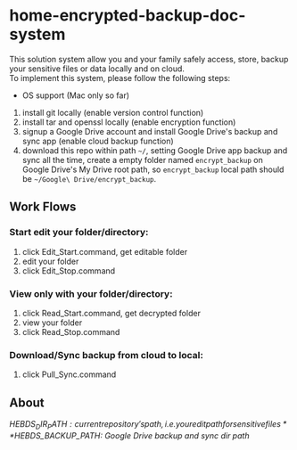 # home-encrypted-backup-doc-system
  
This solution system allow you and your family safely access, store, backup your sensitive files or data locally and on cloud.  
To implement this system, please follow the following steps:  
* OS support (Mac only so far)
1. install git locally (enable version control function)
2. install tar and openssl locally (enable encryption function)
3. signup a Google Drive account and install Google Drive's backup and sync app (enable cloud backup function)
4. download this repo within path ```~/```, setting Google Drive app backup and sync all the time, create a empty folder named ```encrypt_backup``` on Google Drive's My Drive root path, so ```encrypt_backup``` local path should be ```~/Google\ Drive/encrypt_backup```.
  
## Work Flows
### Start edit your folder/directory:
1. click Edit_Start.command, get editable folder
2. edit your folder
3. click Edit_Stop.command
### View only with your folder/directory:
1. click Read_Start.command, get decrypted folder
2. view your folder
3. click Read_Stop.command
### Download/Sync backup from cloud to local:
1. click Pull_Sync.command
  
## About
*$HEBDS_DIR_PATH: current repository's path, i.e. your edit path for sensitive files*  
*$HEBDS_BACKUP_PATH: Google Drive backup and sync dir path*  
